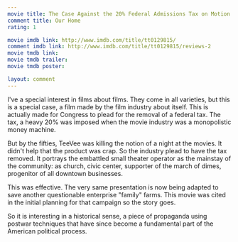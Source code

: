 ```yaml
---
movie title: The Case Against the 20% Federal Admissions Tax on Motion Picture Theatres
comment title: Our Home
rating: 1

movie imdb link: http://www.imdb.com/title/tt0129815/
comment imdb link: http://www.imdb.com/title/tt0129815/reviews-2
movie tmdb link: 
movie tmdb trailer: 
movie tmdb poster: 

layout: comment
---
```


I've a special interest in films about films. They come in all varieties, but this is a special case, a film made by the film industry about itself. This is actually made for Congress to plead for the removal of a federal tax. The tax, a heavy 20% was imposed when the movie industry was a monopolistic money machine.

But by the fifties, TeeVee was killing the notion of a night at the movies. It didn't help that the product was crap. So the industry plead to have the tax removed. It portrays the embattled small theater operator as the mainstay of the community: as church, civic center, supporter of the march of dimes, progenitor of all downtown businesses.

This was effective. The very same presentation is now being adapted to save another questionable enterprise "family" farms. This movie was cited in the initial planning for that campaign so the story goes.

So it is interesting in a historical sense, a piece of propaganda using postwar techniques that have since become a fundamental part of the American political process.